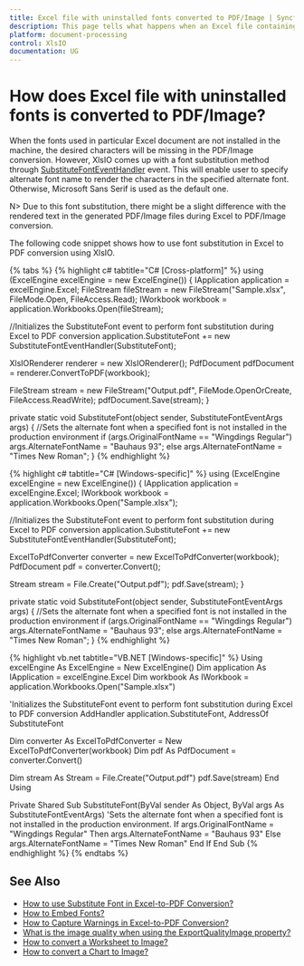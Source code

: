 ```yaml
---
title: Excel file with uninstalled fonts converted to PDF/Image | Syncfusion
description: This page tells what happens when an Excel file containing uninstalled fonts is converted to PDF/Image using XlsIO.
platform: document-processing
control: XlsIO
documentation: UG
---
```


# How does Excel file with uninstalled fonts is converted to PDF/Image?

When the fonts used in particular Excel document are not installed in the machine, the desired characters will be missing in the PDF/Image conversion. However, XlsIO comes up with a font substitution method through [SubstituteFontEventHandler](https://help.syncfusion.com/cr/file-formats/Syncfusion.XlsIO.Implementation.SubstituteFontEventHandler.html) event. This will enable user to specify alternate font name to render the characters in the specified alternate font. Otherwise, Microsoft Sans Serif is used as the default one.

N> Due to this font substitution, there might be a slight difference with the rendered text in the generated PDF/Image files during Excel to PDF/Image conversion.

The following code snippet shows how to use font substitution in Excel to PDF conversion using XlsIO.

{% tabs %}
{% highlight c# tabtitle="C# [Cross-platform]" %}
using (ExcelEngine excelEngine = new ExcelEngine())
{
  IApplication application = excelEngine.Excel;
  FileStream fileStream = new FileStream("Sample.xlsx", FileMode.Open, FileAccess.Read);
  IWorkbook workbook = application.Workbooks.Open(fileStream);

  //Initializes the SubstituteFont event to perform font substitution during Excel to PDF conversion
  application.SubstituteFont += new SubstituteFontEventHandler(SubstituteFont);

  XlsIORenderer renderer = new XlsIORenderer();
  PdfDocument pdfDocument = renderer.ConvertToPDF(workbook);

  FileStream stream = new FileStream("Output.pdf", FileMode.OpenOrCreate, FileAccess.ReadWrite);
  pdfDocument.Save(stream);
}

private static void SubstituteFont(object sender, SubstituteFontEventArgs args)
{
  //Sets the alternate font when a specified font is not installed in the production environment
  if (args.OriginalFontName == "Wingdings Regular")
    args.AlternateFontName = "Bauhaus 93";
  else
    args.AlternateFontName = "Times New Roman";
}
{% endhighlight %}

{% highlight c# tabtitle="C# [Windows-specific]" %}
using (ExcelEngine excelEngine = new ExcelEngine())
{
  IApplication application = excelEngine.Excel;
  IWorkbook workbook = application.Workbooks.Open("Sample.xlsx");

  //Initializes the SubstituteFont event to perform font substitution during Excel to PDF conversion
  application.SubstituteFont += new SubstituteFontEventHandler(SubstituteFont);

  ExcelToPdfConverter converter = new ExcelToPdfConverter(workbook);
  PdfDocument pdf = converter.Convert();

  Stream stream = File.Create("Output.pdf");
  pdf.Save(stream);
}

private static void SubstituteFont(object sender, SubstituteFontEventArgs args)
{
  //Sets the alternate font when a specified font is not installed in the production environment
  if (args.OriginalFontName == "Wingdings Regular")
	args.AlternateFontName = "Bauhaus 93";
  else
	args.AlternateFontName = "Times New Roman";
}
{% endhighlight %}

{% highlight vb.net tabtitle="VB.NET [Windows-specific]" %}
Using excelEngine As ExcelEngine = New ExcelEngine()
  Dim application As IApplication = excelEngine.Excel
  Dim workbook As IWorkbook = application.Workbooks.Open("Sample.xlsx")

  'Initializes the SubstituteFont event to perform font substitution during Excel to PDF conversion
  AddHandler application.SubstituteFont, AddressOf SubstituteFont

  Dim converter As ExcelToPdfConverter = New ExcelToPdfConverter(workbook)
  Dim pdf As PdfDocument = converter.Convert()

  Dim stream As Stream = File.Create("Output.pdf")
  pdf.Save(stream)
End Using

Private Shared Sub SubstituteFont(ByVal sender As Object, ByVal args As SubstituteFontEventArgs)
  'Sets the alternate font when a specified font is not installed in the production environment.
  If args.OriginalFontName = "Wingdings Regular" Then
	args.AlternateFontName = "Bauhaus 93"
  Else
	args.AlternateFontName = "Times New Roman"
  End If
End Sub
{% endhighlight %}
{% endtabs %}

## See Also

* [How to use Substitute Font in Excel-to-PDF Conversion?](https://help.syncfusion.com/file-formats/xlsio/excel-to-pdf-conversion#substitute-font-in-excel-to-pdf-conversion)
* [How to Embed Fonts?](https://help.syncfusion.com/file-formats/xlsio/excel-to-pdf-converter-settings#embed-fonts)
* [How to Capture Warnings in Excel-to-PDF Conversion?](https://help.syncfusion.com/file-formats/xlsio/excel-to-pdf-converter-settings#capture-warnings-in-excel-to-pdf-conversion)
* [What is the image quality when using the ExportQualityImage property?](what-is-the-image-quality-when-using-the-exportqualityimage-property)
* [How to convert a Worksheet to Image?](https://help.syncfusion.com/file-formats/xlsio/worksheet-to-image-conversion)
* [How to convert a Chart to Image?](https://help.syncfusion.com/file-formats/xlsio/chart-to-image-conversion)

